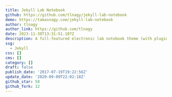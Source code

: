 ```yaml
---
title: Jekyll Lab Notebook
github: https://github.com/tlnagy/jekyll-lab-notebook
demo: https://tamasnagy.com/jekyll-lab-notebook
author: tlnagy
author_link: https://github.com/tlnagy
date: 2023-11-30T13:31:51.107Z
description: A full-featured electronic lab notebook theme (with plugins!) for Jekyll
ssg:
  - Jekyll
css: []
cms: []
category: []
draft: false
publish_date: '2017-07-19T19:22:56Z'
update_date: '2020-09-09T22:02:18Z'
github_star: 58
github_fork: 12
---
```

